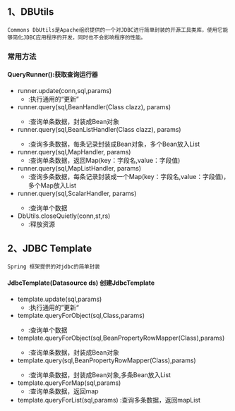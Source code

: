 ## 1、DBUtils
`Commons DbUtils是Apache组织提供的一个对JDBC进行简单封装的开源工具类库，使用它能够简化JDBC应用程序的开发，同时也不会影响程序的性能。`

### 常用方法
#### QueryRunner():获取查询运行器
- runner.update(conn,sql,params)
  - :执行通用的“更新”
- runner.query(sql,BeanHandler<T>(Class<T> clazz), params)
  - :查询单条数据，封装成Bean对象
- runner.query(sql,BeanListHandler<T>(Class<T> clazz), params)
  - :查询多条数据，每条记录封装成Bean对象，多个Bean放入List
- runner.query(sql,MapHandler, params)
  - :查询单条数据，返回Map(key：字段名,value：字段值)
- runner.query(sql,MapListHandler, params)
  - :查询多条数据，每条记录封装成一个Map(key：字段名,value：字段值)，多个Map放入List
- runner.query(sql,ScalarHandler<T>, params)
  - :查询单个数据
- DbUtils.closeQuietly(conn,st,rs)
  - :释放资源

## 2、JDBC Template
`Spring 框架提供的对jdbc的简单封装`
#### JdbcTemplate(Datasource ds) 创建JdbcTemplate
- template.update(sql,params)
  - :执行通用的”更新“
- template.queryForObject(sql,Class<T>,params)
  - :查询单个数据
- template.queryForObject(sql,BeanPropertyRowMapper<T>(Class<T>),params)
  - :查询单条数据，封装成Bean对象
- template.query(sql,BeanPropertyRowMapper<T>(Class<T>),params)
  - :查询单条数据，封装成Bean对象,多条Bean放入List
- template.queryForMap(sql,params)
  - :查询单条数据，返回map
- template.queryForList(sql,params)
  :查询多条数据，返回mapList
